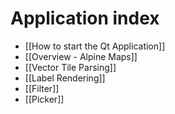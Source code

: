 # Application index
- [[How to start the Qt Application]]
- [[Overview - Alpine Maps]]
- [[Vector Tile Parsing]]
- [[Label Rendering]]
- [[Filter]]
- [[Picker]]
